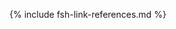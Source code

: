 [USCoreConditionEncounterDiagnosis]: http://hl7.org/fhir/us/core/STU5.0.1/StructureDefinition-us-core-condition-encounter-diagnosis.html
[USCoreConditionProblemsandHealthConcerns]: http://hl7.org/fhir/us/core/STU5.0.1/StructureDefinition-us-core-condition-problems-health-concerns.html
[USCoreLocation]: http://hl7.org/fhir/us/core/STU5.0.1/StructureDefinition-us-core-location.html
[USCoreOrganization]: http://hl7.org/fhir/us/core/STU5.0.1/StructureDefinition-us-core-organization.html
[USCorePatient]: http://hl7.org/fhir/us/core/STU5.0.1/StructureDefinition-us-core-patient.html
[USCorePractitioner]: http://hl7.org/fhir/us/core/STU5.0.1/StructureDefinition-us-core-practitioner.html
[USCorePractitionerRole]: http://hl7.org/fhir/us/core/STU5.0.1/StructureDefinition-us-core-practitionerrole.html
[USCoreBirthSex]: http://hl7.org/fhir/us/core/STU5.0.1/ValueSet-birthsex.html
[QuestionnaireResponse]: http://hl7.org/fhir/R4/questionnaireresponse.html
[PartialDatesAndTimes]: usage.html#partial-dates-and-times
[CityCodes]: usage.html#city-codes
[CountyCodes]: usage.html#county-codes
[StateLiterals]: usage.html#state-literals
[CountryLiterals]: usage.html#country-literals
[Note on missing data]: usage.html#specifying-none-of-the-above-and-missing-data
[Note on missing abnormal conditions of newborn data]: usage.html#abnormal-conditions-of-newborn
[Note on missing maternal morbidity data]: usage.html#maternal-morbidities
[Note on missing characteristics of labor and delivery data]: usage.html#characteristics-of-labor-and-delivery
[Note on missing pregnancy risk factors data]: usage.html#pregnancy-risk-factors
[Note on missing congenital anomaly data]: usage.html#congenital-anomalies-of-newborn
[Note on missing infections present data]: usage.html#infection-present-during-pregnancy
[Note on missing method of delivery data]: usage.html#method-of-delivery
[Note on missing obstetric procedures data]: usage.html#obstetric-procedures
[Handling of edit flags]: usage.html#handling-of-edit-flags
[Birth and Fetal Death Vital Reporting]: https://build.fhir.org/ig/HL7/fhir-bfdr
[Vital Records Common Library]: https://build.fhir.org/ig/HL7/vr-common-library
[Medicolegal Death Investigation]: https://build.fhir.org/ig/HL7/fhir-mdi-ig/
[Vital Records Death Reporting]: https://hl7.org/fhir/us/vrdr/
[PHVS_Occupation_CDC_Census2010VS]: https://phinvads.cdc.gov/vads/ViewValueSet.action?oid=2.16.840.1.114222.4.11.7186
[PHVS_Industry_CDC_Census2010VS]: https://phinvads.cdc.gov/vads/ViewValueSet.action?oid=2.16.840.1.114222.4.11.7187
[PHVS_Occupation_CDC_Census2012VS]: https://phinvads.cdc.gov/vads/ViewValueSet.action?oid=2.16.840.1.114222.4.11.8026
[PHVS_Industry_CDC_Census2012VS]: https://phinvads.cdc.gov/vads/ViewValueSet.action?oid=2.16.840.1.114222.4.11.8027
[PHVS_Occupation_CDC_Census2018VS]: https://phinvads.cdc.gov/vads/ViewValueSet.action?oid=2.16.840.1.114222.4.11.8065
[PHVS_Industry_CDC_Census2018VS]: https://phinvads.cdc.gov/vads/ViewValueSet.action?oid=2.16.840.1.114222.4.11.8066
[ACMESystemRejectVS]: ValueSet-vrdr-system-reject-vs.html
[VRFM]: https://build.fhir.org/ig/nightingaleproject/vital_records_fhir_messaging_ig/message.html#successful-death-record-submission
[HL7EncounterAdmitSourceVS]: http://hl7.org/fhir/ValueSet/encounter-admit-source
[USCoreDischargeDispositionVS]: http://hl7.org/fhir/us/core/ValueSet/us-core-discharge-disposition
[USCoreBirthSexVS]: http://hl7.org/fhir/us/core/ValueSet/birthsex


<!-- old terminology -->
[CodeSystemDeathPregnancyStatusVitalRecords]: CodeSystem-CodeSystem-death-pregnancy-status-vr.html
[CodeSystemDeathReportingCodesVitalRecords]: CodeSystem-CodeSystem-death-reporting-codes-vr.html
[CodeSystemIntentionalRejectVitalRecords]: CodeSystem-CodeSystem-intentional-reject-vr.html
[CodeSystemLocalComponentCodesVitalRecords]: CodeSystem-CodeSystem-local-component-codes-vr.html
[CodeSystemSystemRejectVitalRecords]: CodeSystem-CodeSystem-system-reject-vr.html
[CodeSystemTransaxConversionVitalRecords]: CodeSystem-CodeSystem-transax-conversion-vr.html
[ParametersCodingStatusValuesVitalRecords]: StructureDefinition-Parameters-coding-status-values-vr.html


<!-- old profiles/extensions -->
[ConditionEclampsiaHypertensionVitalRecords]: StructureDefinition-Condition-eclampsia-hypertension-vr.html
[ConditionGestationalDiabetesVitalRecords]: StructureDefinition-Condition-gestational-diabetes-vr.html
[ConditionGestationalHypertensionVitalRecords]: StructureDefinition-Condition-gestational-hypertension-vr.html
[ConditionPrepregnancyDiabetesVitalRecords]: StructureDefinition-Condition-prepregnancy-diabetes-vr.html
[ConditionPrepregnancyHypertensionVitalRecords]: StructureDefinition-Condition-prepregnancy-hypertension-vr.html
[ExtensionDateDayVitalRecords]: StructureDefinition-Extension-date-day-vr.html
[ExtensionDateMonthVitalRecords]: StructureDefinition-Extension-date-month-vr.html
[ExtensionDateTimeVitalRecords]: StructureDefinition-Extension-date-time-vr.html
[ExtensionDateYearVitalRecords]: StructureDefinition-Extension-date-year-vr.html
[ExtensionPartialDateVitalRecords]: StructureDefinition-Extension-partial-date-vr.html
[ExtensionPartialDateTimeVitalRecords]: StructureDefinition-Extension-partial-date-time-vr.html
[ExtensionPatientFetalDeathVitalRecords]: StructureDefinition-Extension-patient-fetal-death-vr.html
[ExtensionRelatedpersonBirthplaceVitalRecords]: StructureDefinition-Extension-relatedperson-birthplace-vr.html
[ExtensionRelatedPersonDeceasedVitalRecords]: StructureDefinition-Extension-relatedperson-deceased-vr.html
[ExtensionReportedParentAgeAtDeliveryVitalRecords]: StructureDefinition-Extension-reported-parent-age-at-delivery-vr.html
[ExtensionWithinCityLimitsIndicatorVitalRecords]: StructureDefinition-Extension-within-city-limits-indicator-vr.html
[LocationDeathVitalRecords]: StructureDefinition-Location-death-vr.html
[LocationInjuryVitalRecords]: StructureDefinition-Location-injury-vr.html
[ObservationApgarScoreVitalRecords]: StructureDefinition-Observation-apgar-score-vr.html
[ObservationBirthWeightVitalRecords]: StructureDefinition-Observation-birth-weight-vr.html
[ObservationCauseOfDeathPart1VitalRecords]: StructureDefinition-Observation-cause-of-death-part1-vr.html
[ObservationContributingCauseOfDeathPart2VitalRecords]: StructureDefinition-Observation-contributing-cause-of-death-part2-vr.html
[ObservationDeathDateVitalRecords]: StructureDefinition-Observation-death-date-vr.html
[ObservationDecedentPregnancyVitalRecords]: StructureDefinition-Observation-decedent-pregnancy-vr.html
[ObservationGestationalAgeAtDeliveryVitalRecords]: StructureDefinition-Observation-gestational-age-at-delivery-vr.html
[ObservationInfantLivingVitalRecords]: StructureDefinition-Observation-infant-living-vr.html
[ObservationInjuryIncidentVitalRecords]: StructureDefinition-Observation-injury-incident-vr.html
[ObservationLastMenstrualPeriodVitalRecords]: StructureDefinition-Observation-last-menstrual-period-vr.html
[ObservationMannerOfDeathVitalRecords]: StructureDefinition-Observation-manner-of-death-vr.html
[ObservationMotherDeliveryWeightVitalRecords]: StructureDefinition-Observation-mother-delivery-weight-vr.html
[ObservationMotherHeightVitalRecords]: StructureDefinition-Observation-mother-height-vr.htm
[ObservationMotherPrepregnancyWeightVitalRecords]: StructureDefinition-Observation-mother-prepregnancy-weight-vr.html
[ObservationNoneOfSpecifiedPregnancyRiskFactorsVitalRecords]: StructureDefinition-Observation-none-of-specified-pregnancy-risk-factors-vr.html
[ObservationNumberBirthsNowDeadVitalRecords]: StructureDefinition-Observation-number-births-now-dead-vr.html
[ObservationNumberBirthsNowLivingVitalRecords]: StructureDefinition-Observation-number-births-now-living-vr.html
[ObservationNumberFetalDeathsThisDeliveryVitalRecords]: StructureDefinition-Observation-number-fetal-deaths-this-delivery-vr.html
[ObservationNumberLiveBirthsThisDeliveryVitalRecords]: StructureDefinition-Observation-number-live-births-this-delivery-vr.html
[ObservationNumberOtherPregnancyOutcomesVitalRecords]: StructureDefinition-Observation-number-other-pregnancy-outcomes-vr.html
[ObservationNumberPrenatalVisitsVitalRecords]: StructureDefinition-Observation-number-prenatal-visits-vr.html
[ObservationNumberPreviousCesareansVitalRecords]: StructureDefinition-Observation-number-previous-cesareans-vr.html
[ObservationParentEducationLevelVitalRecords]: StructureDefinition-Observation-parent-education-level-vr.html
[ObservationPluralityVitalRecords]: StructureDefinition-Observation-plurality-vr.html
[ObservationPreviousCesareanVitalRecords]: StructureDefinition-Observation-previous-cesarean-vr.html
[ObservationPreviousPretermBirthVitalRecords]: StructureDefinition-Observation-previous-preterm-birth-vr.html
[ObservationRaceVitalRecords]: StructureDefinition-Observation-race-vr.html
[ObservationTabulatedEthnicityVitalRecords]: StructureDefinition-Observation-tabulated-ethnicity-vr.html
[PatientDecedentFetusVitalRecords]: StructureDefinition-Patient-decedent-fetus-vr.html
[ProcedureArtificialInseminationVitalRecords]: StructureDefinition-Procedure-artificial-insemination-vr.html
[ProcedureAssistedFertilizationVitalRecords]: StructureDefinition-Procedure-assisted-fertilization-vr.html
[ProcedureDeathCertificationVitalRecords]: StructureDefinition-Procedure-death-certification-vr.html
[ProcedureInfertilityTreatmentVitalRecords]: StructureDefinition-Procedure-infertility-treatment-vr.html
[RelatedPersonFatherNaturalVitalRecords]: StructureDefinition-RelatedPerson-father-natural-vr.html
[RelatedPersonMotherGestationalVitalRecords]: StructureDefinition-RelatedPerson-mother-gestational-vr.html
[RelatedPersonParentVitalRecords]: StructureDefinition-RelatedPerson-parent-vr.html
[ValueSetApgarTimingVitalRecords]: ValueSet-ValueSet-apgar-timing-vr.html
[ValueSetCertifierTypesVitalRecords]: ValueSet-ValueSet-certifier-types-vr.html
[ValueSetContributoryTobaccoUseVitalRecords]: ValueSet-ValueSet-contributory-tobacco-use-vr.html
[ValueSetDateEstablishmentApproachVitalRecords]: ValueSet-ValueSet-date-establishment-approach-vr.html
[ValueSetDeathPregnancyStatusVitalRecords]: ValueSet-ValueSet-death-pregnancy-status-vr.html
[ValueSetIntentionalRejectVitalRecords]: ValueSet-ValueSet-intentional-reject-vr.html
[ValueSetMannerOfDeathVitalRecords]: ValueSet-ValueSet-manner-of-death-vr.html
[ValueSetPlaceOfDeathVitalRecords]: ValueSet-ValueSet-place-of-death-vr.html
[ValueSetSystemRejectVitalRecords]: ValueSet-ValueSet-system-reject-vr.html
[ValueSetTransaxConversionVitalRecords]: ValueSet-ValueSet-transax-conversion-vr.html
[ValueSetTransportationIncidentRoleVitalRecords]: ValueSet-ValueSet-transportation-incident-role-vr.html

<!-- VRDR Terminology -->
[DeathPregnancyStatusCS]: CodeSystem-CodeSystem-death-pregnancy-status.html


{% include fsh-link-references.md %}
